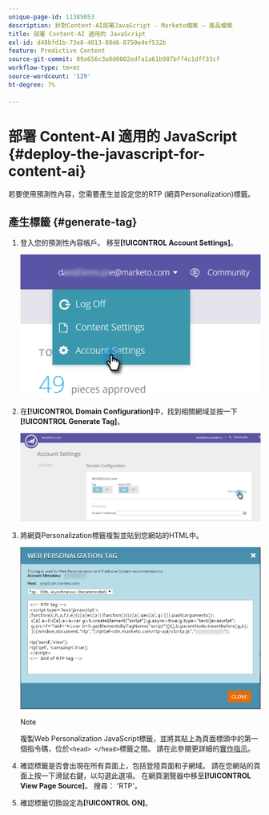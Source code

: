 ```yaml
---
unique-page-id: 11385053
description: 針對Content-AI部署JavaScript - Marketo檔案 — 產品檔案
title: 部署 Content-AI 適用的 JavaScript
exl-id: d48bfd1b-73e8-4013-88d6-8750e4ef532b
feature: Predictive Content
source-git-commit: 09a656c3a0d0002edfa1a61b987bff4c1dff33cf
workflow-type: tm+mt
source-wordcount: '129'
ht-degree: 7%

---
```


# 部署 Content-AI 適用的 JavaScript {#deploy-the-javascript-for-content-ai}

若要使用預測性內容，您需要產生並設定您的RTP (網頁Personalization)標籤。

## 產生標籤 {#generate-tag}

1. 登入您的預測性內容帳戶。 移至&#x200B;**[!UICONTROL Account Settings]**。

   ![](assets/settings-dropdown-account-hands.png)

1. 在&#x200B;**[!UICONTROL Domain Configuration]**&#x200B;中，找到相關網域並按一下&#x200B;**[!UICONTROL Generate Tag]**。

   ![](assets/generate-tag.png)

1. 將網頁Personalization標籤複製並貼到您網站的HTML中。

   ![](assets/web-personalization-tag.png)

   >[!NOTE]
   >
   >複製Web Personalization JavaScript標籤，並將其貼上為頁面標頭中的第一個指令碼，位於`<head> </head>`標籤之間。 請在此參閱更詳細的[實作指示](/help/marketo/product-docs/web-personalization/rtp-tag-implementation/deploy-the-rtp-javascript.md)。

1. 確認標籤是否會出現在所有頁面上，包括登陸頁面和子網域。 請在您網站的頁面上按一下滑鼠右鍵，以勾選此選項。 在網頁瀏覽器中移至&#x200B;**[!UICONTROL View Page Source]**。 搜尋： &#39;RTP&#39;。

1. 確認標籤切換設定為&#x200B;**[!UICONTROL ON]**。
